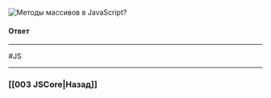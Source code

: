 ![Методы массивов в JavaScript?](https://youtu.be/CjdCxxqObaM?t=538)

#### Ответ



___
#JS 

___

### [[003 JSCore|Назад]]